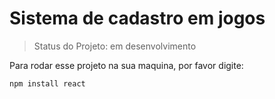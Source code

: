 # Sistema de cadastro em jogos

>Status do Projeto: em desenvolvimento

Para rodar esse projeto na sua maquina, por favor digite:

```
npm install react
```
